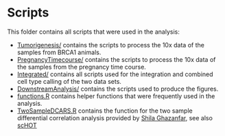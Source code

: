 # Scripts
This folder contains all scripts that were used in the analysis:

- [Tumorigenesis/](Tumourigenesis/) contains the scripts to process the 10x data of the samples from BRCA1 animals.
- [PregnancyTimecourse/](PregnancyTimecourse/) contains the scripts to process the 10x data of the samples from the pregnancy time course.
- [Integrated/](Integrated/) contains all scripts used for the integration and combined cell type calling of the two data sets.
- [DownstreamAnalysis/](DownstreamAnalysis/) contains the scripts used to produce the figures.
- [functions.R](functions.R) contains helper functions that were frequently used in the analysis.
- [TwoSampleDCARS.R](TwoSampleDCARS.R) contains the function for the two sample differential correlation analysis provided by [Shila Ghazanfar](https://github.com/shazanfar), see also [scHOT](https://www.nature.com/articles/s41592-020-0885-x)
